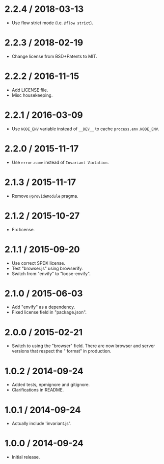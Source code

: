 2.2.4 / 2018-03-13
==================

* Use flow strict mode (i.e. `@flow strict`).

2.2.3 / 2018-02-19
==================

* Change license from BSD+Patents to MIT.

2.2.2 / 2016-11-15
==================

* Add LICENSE file.
* Misc housekeeping.

2.2.1 / 2016-03-09
==================

* Use `NODE_ENV` variable instead of `__DEV__` to cache `process.env.NODE_ENV`.

2.2.0 / 2015-11-17
==================

* Use `error.name` instead of `Invariant Violation`.

2.1.3 / 2015-11-17
==================

* Remove `@provideModule` pragma.

2.1.2 / 2015-10-27
==================

* Fix license.

2.1.1 / 2015-09-20
==================

* Use correct SPDX license.
* Test "browser.js" using browserify.
* Switch from "envify" to "loose-envify".

2.1.0 / 2015-06-03
==================

* Add "envify" as a dependency.
* Fixed license field in "package.json".

2.0.0 / 2015-02-21
==================

* Switch to using the "browser" field. There are now browser and server versions that respect the "
  format" in production.

1.0.2 / 2014-09-24
==================

* Added tests, npmignore and gitignore.
* Clarifications in README.

1.0.1 / 2014-09-24
==================

* Actually include 'invariant.js'.

1.0.0 / 2014-09-24
==================

* Initial release.

